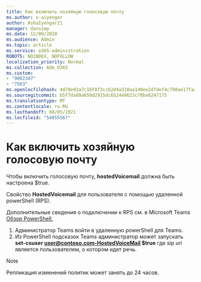 ```yaml
---
title: Как включить хозяйную голосовую почту
ms.author: v-aiyengar
author: AshaIyengar21
manager: dansimp
ms.date: 12/09/2020
ms.audience: Admin
ms.topic: article
ms.service: o365-administration
ROBOTS: NOINDEX, NOFOLLOW
localization_priority: Normal
ms.collection: Adm_O365
ms.custom:
- "9002347"
- "7563"
ms.openlocfilehash: 4d70e92a7c1bf8f3cc62d4a310aa140ee2dfdef4c798ae17faa961736d9db500
ms.sourcegitcommit: b5f7da89a650d2915dc652449623c78be6247175
ms.translationtype: MT
ms.contentlocale: ru-RU
ms.lasthandoff: 08/05/2021
ms.locfileid: "54055567"
---
```

# <a name="how-to-enable-hosted-voicemail"></a>Как включить хозяйную голосовую почту

Чтобы включить голосовую почту, **hostedVoicemail** должна быть настроена $true.

Свойство **HostedVoicemail** для пользователя с помощью удаленной powerShell (RPS).

Дополнительные сведения о подключении к RPS см. в Microsoft Teams [Обзор PowerShell.](https://docs.microsoft.com/microsoftteams/teams-powershell-overview)

1. Администратор Teams войти в удаленную powerShell для Teams.
1. Из PowerShell подсказок Teams администратор может запускать **set-csuser user@contoso.com-HostedVoiceMail $true** где sip uri является пользователем, о котором идет речь.

> [!NOTE]
> Репликация изменений политик может занять до 24 часов.